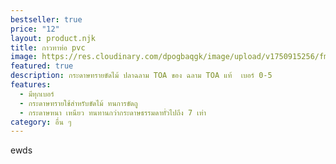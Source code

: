 ```yaml
---
bestseller: true
price: "12"
layout: product.njk
title: กาวทาท่อ pvc
image: https://res.cloudinary.com/dpogbaqgk/image/upload/v1750915256/fmdaag_dpqqdt.jpg
featured: true
description: กระดาษทรายขัดไม้ ปลาฉลาม TOA ของ ฉลาม TOA แท้  เบอร์ 0-5
features:
  - มีทุกเบอร์
  - กระดาษทรายใช้สำหรับขัดไม้ ทนการขัดถู
  - กระดาษหนา เหนียว ทนทานกว่ากระดาษธรรมดาทั่วไปถึง 7 เท่า
category: อื่น ๆ
---
```

e﻿wds